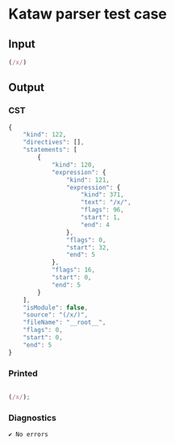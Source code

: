 # Kataw parser test case

## Input

`````js
(/x/)
`````

## Output

### CST

```javascript
{
    "kind": 122,
    "directives": [],
    "statements": [
        {
            "kind": 120,
            "expression": {
                "kind": 121,
                "expression": {
                    "kind": 371,
                    "text": "/x/",
                    "flags": 96,
                    "start": 1,
                    "end": 4
                },
                "flags": 0,
                "start": 32,
                "end": 5
            },
            "flags": 16,
            "start": 0,
            "end": 5
        }
    ],
    "isModule": false,
    "source": "(/x/)",
    "fileName": "__root__",
    "flags": 0,
    "start": 0,
    "end": 5
}
```

### Printed

```javascript

(/x/);

```

### Diagnostics

```javascript
✔ No errors
```


